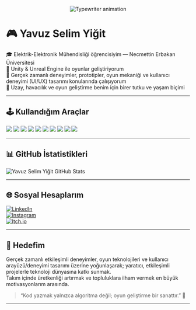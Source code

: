 <p align="center">
  <img src="https://readme-typing-svg.demolab.com?font=Fira+Code&size=24&pause=1000&color=58A6FF&center=true&vCenter=true&width=800&lines=Merhaba%2C+ben+Yavuz+Selim+Yiğit.;Game+Developer+%7C+Unity+%7C+Unreal+Engine.;Kod+yazmak+bir+sanattır!+%F0%9F%8E%A8;Ho%C5%9F+geldiniz+profilime+%F0%9F%91%8B" alt="Typewriter animation" />
</p>

# 🎮 Yavuz Selim Yiğit



🎓 Elektrik-Elektronik Mühendisliği öğrencisiyim — Necmettin Erbakan Üniversitesi  
🧠 Unity & Unreal Engine ile oyunlar geliştiriyorum  
👾 Gerçek zamanlı deneyimler, prototipler, oyun mekaniği ve kullanıcı deneyimi (UI/UX) tasarımı konularında çalışıyorum  
🚀 Uzay, havacılık ve oyun geliştirme benim için birer tutku ve yaşam biçimi

---

## 🕹️ Kullandığım Araçlar

<p align="left">
  <img src="https://img.shields.io/badge/C++-00599C?style=for-the-badge&logo=c%2B%2B&logoColor=white" />
  <img src="https://img.shields.io/badge/Python-3776AB?style=for-the-badge&logo=python&logoColor=white" />
  <img src="https://img.shields.io/badge/C%23-239120?style=for-the-badge&logo=c-sharp&logoColor=white" />
  <img src="https://img.shields.io/badge/Qt-41CD52?style=for-the-badge&logo=qt&logoColor=white" />
  <img src="https://img.shields.io/badge/Unity-000000?style=for-the-badge&logo=unity&logoColor=white" />
  <img src="https://img.shields.io/badge/Unreal%20Engine-313131?style=for-the-badge&logo=unrealengine&logoColor=white" />
  <img src="https://img.shields.io/badge/Blender-F5792A?style=for-the-badge&logo=blender&logoColor=white" />
  <img src="https://img.shields.io/badge/Figma-F24E1E?style=for-the-badge&logo=figma&logoColor=white" />
  <img src="https://img.shields.io/badge/XD-FF61F6?style=for-the-badge&logo=adobexd&logoColor=white" />
  <img src="https://img.shields.io/badge/Canva-00C4CC?style=for-the-badge&logo=canva&logoColor=white" />
</p>

---

## 📊 GitHub İstatistikleri

![Yavuz Selim Yiğit GitHub Stats](https://github-readme-stats.vercel.app/api?username=Yavuz-Selim-Yigit&show_icons=true&theme=github_dark&bg_color=000C1D&title_color=58A6FF&icon_color=58A6FF&text_color=ADBAC7)

---

## 🌐 Sosyal Hesaplarım

[![LinkedIn](https://img.shields.io/badge/LinkedIn-Yavuz%20Selim%20Yiğit-blue?style=for-the-badge&logo=linkedin)](https://www.linkedin.com/in/yavuz-selim-yigit/)  
[![Instagram](https://img.shields.io/badge/Instagram-yselimygt-E4405F?style=for-the-badge&logo=instagram&logoColor=white)](https://instagram.com/yselimygt)  
[![Itch.io](https://img.shields.io/badge/Itch.io-Gamedev-FA5C5C?style=for-the-badge&logo=itch.io&logoColor=white)](https://yavuz-selim-yigit.itch.io/)

---

## 🎯 Hedefim
Gerçek zamanlı etkileşimli deneyimler, oyun teknolojileri ve kullanıcı arayüzü/deneyimi tasarımı üzerine yoğunlaşarak; yaratıcı, etkileşimli projelerle teknoloji dünyasına katkı sunmak.  
Takım içinde üretkenliği artırmak ve topluluklara ilham vermek en büyük motivasyonlarım arasında.

> “Kod yazmak yalnızca algoritma değil; oyun geliştirme bir sanattır.” 🎨
****
